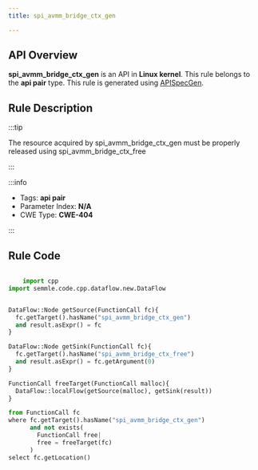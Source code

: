 ```yaml
---
title: spi_avmm_bridge_ctx_gen

---
```



## API Overview
**spi_avmm_bridge_ctx_gen** is an API in **Linux kernel**. This rule belongs to the **api pair** type. This rule is generated using [APISpecGen](../../tools/APISpecGen).
## Rule Description

:::tip

The resource acquired by spi_avmm_bridge_ctx_gen must be properly released using spi_avmm_bridge_ctx_free

:::

:::info

- Tags: **api pair**
- Parameter Index: **N/A**
- CWE Type: **CWE-404**

:::

## Rule Code
```python

    import cpp
import semmle.code.cpp.dataflow.new.DataFlow


DataFlow::Node getSource(FunctionCall fc){
  fc.getTarget().hasName("spi_avmm_bridge_ctx_gen")
  and result.asExpr() = fc
}

DataFlow::Node getSink(FunctionCall fc){
  fc.getTarget().hasName("spi_avmm_bridge_ctx_free")
  and result.asExpr() = fc.getArgument(0)
}

FunctionCall freeTarget(FunctionCall malloc){
  DataFlow::localFlow(getSource(malloc), getSink(result))
}

from FunctionCall fc
where fc.getTarget().hasName("spi_avmm_bridge_ctx_gen")
      and not exists(
        FunctionCall free| 
        free = freeTarget(fc)
      )
select fc.getLocation()

    
```